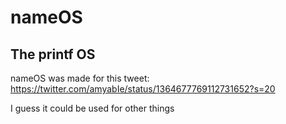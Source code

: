 # nameOS

## The printf OS

nameOS was made for this tweet: https://twitter.com/amyabIe/status/1364677769112731652?s=20

I guess it could be used for other things
